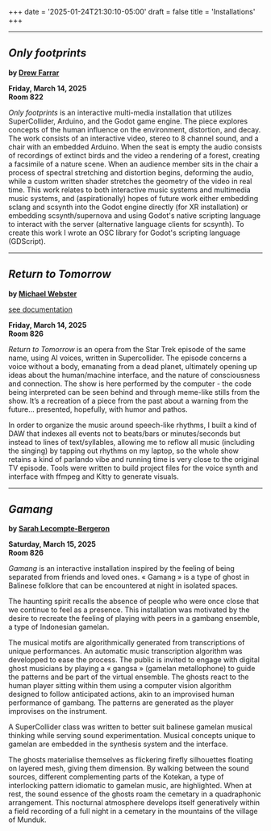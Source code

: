 
+++
date = '2025-01-24T21:30:10-05:00'
draft = false
title = 'Installations'
+++


---


## *Only footprints*

**by [Drew Farrar](/bios/#drew-farrar)**



**Friday, March 14, 2025**  
**Room 822**

_Only footprints_ is an interactive multi-media installation that utilizes SuperCollider, Arduino, and the Godot game engine. The piece explores concepts of the human influence on the environment, distortion, and decay. The work consists of an interactive video, stereo to 8 channel sound, and a chair with an embedded Arduino. When the seat is empty the audio consists of recordings of extinct birds and the video a rendering of a forest, creating a facsimile of a nature scene. When an audience member sits in the chair a process of spectral stretching and distortion begins, deforming the audio, while a custom written shader stretches the geometry of the video in real time. This work relates to both interactive music systems and multimedia music systems, and (aspirationally) hopes of future work either embedding sclang and scsynth into the Godot engine directly (for XR installation) or embedding scsynth/supernova and using Godot's native scripting language to interact with the server (alternative language clients for scsynth). To create this work I wrote an OSC library for Godot's scripting language (GDScript).

---


## *Return to Tomorrow*

**by [Michael Webster](/bios/#michael-webster)**


[see documentation](https://vimeo.com/944533415/eb2092574a)


**Friday, March 14, 2025**  
**Room 826**

_Return to Tomorrow_ is an opera from the Star Trek episode of the same name, using AI voices, written in Supercollider.  The episode concerns a voice without a body, emanating from a dead planet, ultimately opening up ideas  about the human/machine interface, and the nature of consciousness and connection. The show is here performed by the computer - the code being interpreted can be seen behind and through meme-like stills from the show. It’s a recreation of a piece from the past about a warning from the future... presented, hopefully, with humor and pathos.

In order to organize the music around speech-like rhythms, I built a kind of DAW that indexes all events not to beats/bars or minutes/seconds but instead to lines of text/syllables, allowing me to reflow all music (including the singing) by tapping out rhythms on my laptop, so the whole show retains a kind of parlando vibe and running time is very close to the original TV episode. Tools were written to build project files for the voice synth and interface with ffmpeg and Kitty to generate visuals.

---


## *Gamang*

**by [Sarah Lecompte-Bergeron](/bios/#sarah-lecompte-bergeron)**



**Saturday, March 15, 2025**  
**Room 826**

_Gamang_ is an interactive installation inspired by the feeling of being separated from friends and loved ones. « Gamang » is a type of ghost in Balinese folklore that can be encountered at night in isolated spaces.

The haunting spirit recalls the absence of people who were once close that we continue to feel as a presence. This installation was motivated by the desire to recreate the feeling of playing with peers in a gambang ensemble, a type of Indonesian gamelan.

The musical motifs are algorithmically generated from transcriptions of unique performances. An automatic music transcription algorithm was developped to ease the process. The public is invited to engage with digital ghost musicians by playing a « gangsa » (gamelan metallophone) to guide the patterns and be part of the virtual ensemble. The ghosts react to the human player sitting within them using a computer vision algorithm designed to follow anticipated actions, akin to an improvised human performance of gambang. The patterns are generated as the player improvises on the instrument.

A SuperCollider class was written to better suit balinese gamelan musical thinking while serving sound experimentation. Musical concepts unique to gamelan are embedded in the synthesis system and the interface.

The ghosts materialise themselves as flickering firefly silhouettes floating on layered mesh, giving them dimension. By walking between the sound sources, different complementing parts of the Kotekan, a type of interlocking pattern idiomatic to gamelan music, are highlighted. When at rest, the sound essence of the ghosts roam the cemetary in a quadraphonic arrangement. This nocturnal atmosphere develops itself generatively within a field recording of a full night in a cemetary in the mountains of the village of Munduk.

